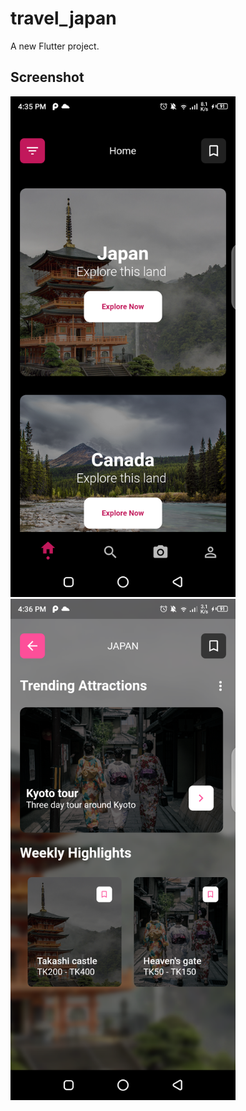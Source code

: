 # travel_japan

A new Flutter project.

## Screenshot

<img src="./flutter_01.png" width="360" hight="540">
<img src="./flutter_02.png" width="360" hight="540">
